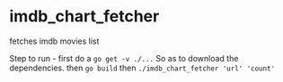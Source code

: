 # imdb_chart_fetcher
fetches imdb movies list

Step to run -
first do a ```go get -v ./...``` So as to download the dependencies.
then ```go build```
then ```./imdb_chart_fetcher 'url' 'count'```

